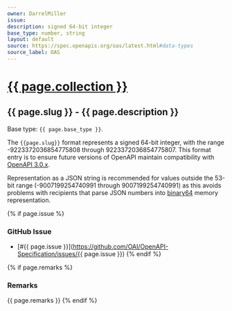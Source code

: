 ```yaml
---
owner: DarrelMiller
issue: 
description: signed 64-bit integer
base_type: number, string
layout: default
source: https://spec.openapis.org/oas/latest.html#data-types
source_label: OAS
---
```


# <a href="..">{{ page.collection }}</a>

## {{ page.slug }} - {{ page.description }}

Base type: `{{ page.base_type }}`.

The `{{page.slug}}` format represents a signed 64-bit integer, with the range -9223372036854775808 through 9223372036854775807. This format entry is to ensure future versions of OpenAPI maintain compatibility with [OpenAPI 3.0.x](https://spec.openapis.org/oas/v3.0.0).

Representation as a JSON string is recommended for values outside the 53-bit range (-9007199254740991 through 9007199254740991) as this avoids problems with recipients that parse JSON numbers into [binary64](https://en.wikipedia.org/wiki/Double-precision_floating-point_format) memory representation.

{% if page.issue %}
### GitHub Issue

* [#{{ page.issue }}](https://github.com/OAI/OpenAPI-Specification/issues/{{ page.issue }})
{% endif %}

{% if page.remarks %}
### Remarks

{{ page.remarks }}
{% endif %}
